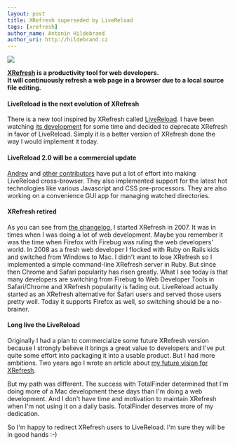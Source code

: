```yaml
---
layout: post
title: XRefresh superseded by LiveReload
tags: [xrefresh]
author_name: Antonin Hildebrand
author_uri: http://hildebrand.cz
---
```


<img src="{{site.url}}/base/img/icons/xrefresh-64.png" class="intro-icon"/>

**[XRefresh](http://xrefresh.binaryage.com) is a productivity tool for web developers.<br>It will continuously refresh a web page in a browser due to a local source file editing.**

#### LiveReload is the next evolution of XRefresh

There is a new tool inspired by XRefresh called [LiveReload](http://livereload.com). I have been watching [its development](https://github.com/mockko/livereload) for some time and decided to deprecate XRefresh in favor of LiveReload. Simply it is a better version of XRefresh done the way I would implement it today. 

#### LiveReload 2.0 will be a commercial update

[Andrey](https://github.com/andreyvit) and [other contributors](https://github.com/mockko/livereload/contributors) have put a lot of effort into making LiveReload cross-browser. They also implemented support for the latest hot technologies like various Javascript and CSS pre-processors. They are also working on a convenience GUI app for managing watched directories.

#### XRefresh retired

As you can see from [the changelog](http://xrefresh.binaryage.com/#changelog), I started XRefresh in 2007. It was in times when I was doing a lot of web development. Maybe you remember it was the time when Firefox with Firebug was ruling the web developers' world. In 2008 as a fresh web developer I flocked with Ruby on Rails kids and switched from Windows to Mac. I didn't want to lose XRefresh so I implemented a simple command-line XRefresh server in Ruby. But since then Chrome and Safari popularity has risen greatly. What I see today is that many developers are switching from Firebug to Web Developer Tools in Safari/Chrome and XRefresh popularity is fading out. LiveReload actually started as an XRefresh alternative for Safari users and served those users pretty well. Today it supports Firefox as well, so switching should be a no-brainer.

#### Long live the LiveReload

Originally I had a plan to commercialize some future XRefresh version because I strongly believe it brings a great value to developers and I've put quite some effort into packaging it into a usable product. But I had more ambitions. Two years ago I wrote an article about [my future vision for XRefresh](/xrefresh-future-direction).

But my path was different. The success with TotalFinder determined that I'm doing more of a Mac development these days than I'm doing a web development. And I don't have time and motivation to maintain XRefresh when I'm not using it on a daily basis. TotalFinder deserves more of my dedication.

So I'm happy to redirect XRefresh users to LiveReload. I'm sure they will be in good hands :-)